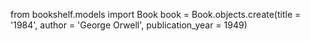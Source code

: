from bookshelf.models import Book
book = Book.objects.create(title = '1984', author = 'George Orwell', publication_year = 1949)
